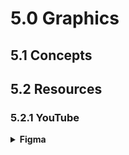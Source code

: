 # 5.0 Graphics

## 5.1 Concepts


## 5.2 Resources

### 5.2.1 YouTube

<details>
  <summary><strong>Figma</strong></summary>

1. [x] [New to Figma? Get started with "Figma for beginners" tutorials](https://www.youtube.com/watch?v=Cx2dkpBxst8&list=PLXDU_eVOJTx7QHLShNqIXL1Cgbxj7HlN4) ★★★★★
1. [x] [Tutorials: Explore design features in Figma](https://www.youtube.com/watch?v=5i-ebNTjad8&list=PLXDU_eVOJTx6zk5MDarIs0asNoZqlRG23) ★★★★☆
1. [x] [Tutorials: Create your design system in Figma](https://www.youtube.com/watch?v=k74IrUNaJVk&list=PLXDU_eVOJTx5LSjOmeBYMuvaa4UayfMe4) ★★★★☆
1. [x] [Tutorials: Prototype while you design](https://www.youtube.com/watch?v=NooR1uqCgtg&list=PLXDU_eVOJTx7aqRW3Skp1aRT9ktC3ctqA) ★★★☆☆
1. [x] [Figma Tips](https://www.youtube.com/watch?v=PKOH6Yq2BtU&list=PLXDU_eVOJTx53btRMBES-ASBBm03-bUCJ) ★★★☆☆
1. [x] [Figma in 5](https://www.youtube.com/watch?v=YGBIc6oJCos&list=PLXDU_eVOJTx5m3U10Q_iZEVn4LjcO3fsK) ★★★★☆
1. [x] [Auto layout: Learn to create flexible designs and components](https://www.youtube.com/watch?v=PNJxeD29ZTg&list=PLXDU_eVOJTx55HFubfbTL3ellJjBM2QE2) ★★★☆☆

</details>
